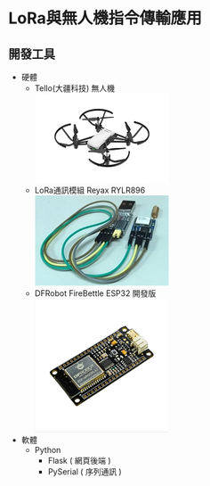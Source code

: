 # LoRa與無人機指令傳輸應用
## 開發工具
* 硬體
  * Tello(大疆科技) 無人機<br>
![drone-img](https://github.com/mischna09/tello-lora-Remotecontrol/blob/master/image/drone.png "無人機圖片")
  * LoRa通訊模組 Reyax RYLR896<br>
![lora-img](https://github.com/mischna09/tello-lora-Remotecontrol/blob/master/image/lora-module.jpg "LoRa模組圖片")
  * DFRobot FireBettle ESP32 開發版<br>
![ESP32-img](https://github.com/mischna09/tello-lora-Remotecontrol/blob/master/image/esp32.png "ESP32開發版圖片")
* 軟體
  * Python
    * Flask ( 網頁後端 )<br>
    * PySerial ( 序列通訊 )
